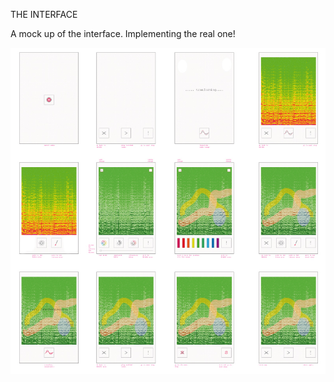 THE INTERFACE

A mock up of the interface. 
Implementing the real one!


![Example Image](../project_images/mockUpTiles.jpg?raw=true "Example Image")









